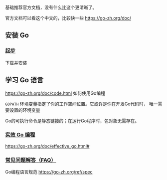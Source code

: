 



基础推荐官方文档，没有什么比这个更清晰了。

官方文档可以看这个中文的，比较快一些 https://go-zh.org/doc/

## 安装 Go

### [起步](https://go-zh.org/doc/install)

下载并安装

## 学习 Go 语言

https://go-zh.org/doc/code.html  如何使用Go编程

`GOPATH` 环境变量指定了你的工作空间位置。它或许是你在开发Go代码时， 唯一需要设置的环境变量 

Go的可执行命令是静态链接的；在运行Go程序时，包对象无需存在。 

### [实效 Go 编程](https://go-zh.org/doc/effective_go.html)

https://go-zh.org/doc/effective_go.html#   



### [常见问题解答（FAQ）](https://go-zh.org/doc/faq)



Go编程语言规范 https://go-zh.org/ref/spec